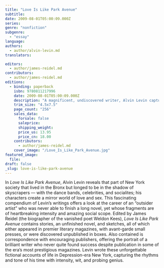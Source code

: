 ```yaml
---
title: "Love Is Like Park Avenue"
subtitle:
date: 2009-08-01T05:00:09.000Z
series:
genre: "nonfiction"
subgenre:
  - "essay"
language:
authors:
  - author/alvin-levin.md
translators:

editors:
  - author/james-reidel.md
contributors:
  - author/james-reidel.md
editions:
  - binding: paperback
    isbn: 9780811217996
    date: 2009-08-01T05:00:09.000Z
    description: "A magnificent, undiscovered writer, Alvin Levin captured the turbulence of lower-middle-class life in 1930s New York, in that twilight period of the Great Depression and the gathering storm of WWII. "
    trim_size: "4.5x7.5"
    page_count: "256"
    sales_data:
      forsale: false
      saleprice:
      shipping_weight:
      price_us: 13.95
      price_cn: 18.00
    contributors:
      - author/james-reidel.md
    cover_image: "/Love_Is_Like_Park_Avenue.jpg"
featured_image:
  file:
draft: false
_slug: love-is-like-park-avenue
---
```


In _Love Is Like Park Avenue_, Alvin Levin reveals that part of New York society that lived in the Bronx but longed to be in the shadow of skyscrapers — with the dance bands, celebrities, and socialites; his characters create a mirror world of love and sex. This fascinating compendium of Levin’s writings offers a look at the career of an “outsider artist” who was never able to finish a long novel, yet whose fragments are of heartbreaking intensity and amazing social scope. Edited by James Reidel (the biographer of the vanished poet Weldon Kees), _Love Is Like Park Avenue_ contains stories, an unfinished novel, and sketches, all of which either appeared in premier literary magazines, with avant-garde small presses, or were discovered unpublished in boxes. Also contained is correspondence with encouraging publishers, offering the portrait of a brilliant writer who never quite found success despite publication in some of the era’s most prestigious magazines. Levin wrote these unforgettable fictional accounts of life in Depression-era New York, capturing the rhythms and tone of his time with intensity, wit, and probing genius.

